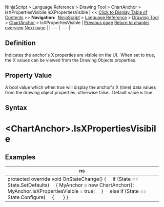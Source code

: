 ﻿
NinjaScript \> Language Reference \> Drawing Tool \> ChartAnchor \> IsXPropertiesVisibile
IsXPropertiesVisible
| \<\< [Click to Display Table of Contents](isxpropertiesvisible.md) \>\> **Navigation:**     [NinjaScript](ninjascript.md) \> [Language Reference](language_reference_wip.md) \> [Drawing Tool](drawing_tools.md) \> [ChartAnchor](chartanchor.md) \> IsXPropertiesVisible | [Previous page](isninjascriptdrawn.md) [Return to chapter overview](chartanchor.md) [Next page](isypropertyvisibile.md) |
| --- | --- |
## Definition
Indicates the anchor's X properties are visible on the UI.  When set to true, the X values can be viewed from the Drawing Objects properties.
 
## Property Value
A bool value which when true will display the anchor's X (time) data values from the drawing object properties; otherwise false.  Default value is true.
 
## Syntax
# \<ChartAnchor\>.IsXPropertiesVisibile
## 
## Examples
| ns |
| --- |
| protected override void OnStateChange() {      if (State \=\= State.SetDefaults)      { MyAnchor \= new ChartAnchor(); MyAnchor.IsXPropertiesVisible \= true;      }      else if (State \=\= State.Configure)      {        } } |
